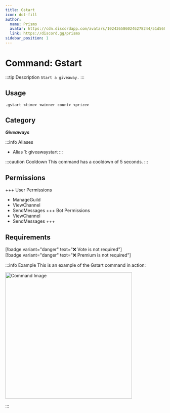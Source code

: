 ```yaml
---
title: Gstart
icon: dot-fill
author:
  name: Prismo
  avatar: https://cdn.discordapp.com/avatars/1024365860246278244/51d5603eff69376da9a21e86b07a75bd.png?size=2048
  link: https://discord.gg/prismo
sidebar_position: 1
---
```



# Command: Gstart

:::tip Description
`Start a giveaway.`
:::

## Usage

```
.gstart <time> <winner count> <prize>
```

## Category

_**Giveaways**_

:::info Aliases
- Alias 1: giveawaystart
:::

:::caution Cooldown
This command has a cooldown of 5 seconds.
:::

## Permissions

+++ User Permissions
- ManageGuild
- ViewChannel
- SendMessages
+++ Bot Permissions
- ViewChannel
- SendMessages
+++

## Requirements

[!badge variant="danger" text="❌ Vote is not required"]  
[!badge variant="danger" text="❌ Premium is not required"]

:::info Example
This is an example of the Gstart command in action:

<img src="https://imgur.com/Dq9iRSF.png" alt="Command Image" width="400"/>

:::

